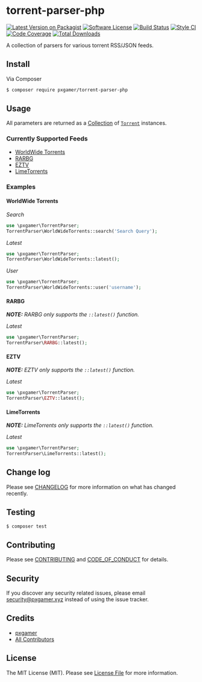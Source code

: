 # torrent-parser-php

[![Latest Version on Packagist][ico-version]][link-packagist]
[![Software License][ico-license]](LICENSE.md)
[![Build Status][ico-travis]][link-travis]
[![Style CI][ico-styleci]][link-styleci]
[![Code Coverage][ico-code-quality]][link-code-quality]
[![Total Downloads][ico-downloads]][link-downloads]

A collection of parsers for various torrent RSS/JSON feeds.

## Install

Via Composer

``` bash
$ composer require pxgamer/torrent-parser-php
```

## Usage

All parameters are returned as a [Collection](https://github.com/tightenco/collect) of [`Torrent`](src/Torrent.php) instances.

### Currently Supported Feeds

- [WorldWide Torrents](src/WorldWideTorrents.php)
- [RARBG](src/RARBG.php)
- [EZTV](src/EZTV.php)
- [LimeTorrents](src/LimeTorrents.php)

### Examples

#### WorldWide Torrents

_Search_
```php
use \pxgamer\TorrentParser;
TorrentParser\WorldWideTorrents::search('Search Query');
```

_Latest_
```php
use \pxgamer\TorrentParser;
TorrentParser\WorldWideTorrents::latest();
```

_User_
```php
use \pxgamer\TorrentParser;
TorrentParser\WorldWideTorrents::user('username');
```

#### RARBG

*__NOTE:__ RARBG only supports the `::latest()` function.*

_Latest_
```php
use \pxgamer\TorrentParser;
TorrentParser\RARBG::latest();
```

#### EZTV

*__NOTE:__ EZTV only supports the `::latest()` function.*

_Latest_
```php
use \pxgamer\TorrentParser;
TorrentParser\EZTV::latest();
```

#### LimeTorrents

*__NOTE:__ LimeTorrents only supports the `::latest()` function.*

_Latest_
```php
use \pxgamer\TorrentParser;
TorrentParser\LimeTorrents::latest();
```

## Change log

Please see [CHANGELOG](CHANGELOG.md) for more information on what has changed recently.

## Testing

``` bash
$ composer test
```

## Contributing

Please see [CONTRIBUTING](.github/CONTRIBUTING.md) and [CODE_OF_CONDUCT](.github/CODE_OF_CONDUCT.md) for details.

## Security

If you discover any security related issues, please email security@pxgamer.xyz instead of using the issue tracker.

## Credits

- [pxgamer][link-author]
- [All Contributors][link-contributors]

## License

The MIT License (MIT). Please see [License File](LICENSE.md) for more information.

[ico-version]: https://img.shields.io/packagist/v/pxgamer/torrent-parser-php.svg?style=flat-square
[ico-license]: https://img.shields.io/badge/license-MIT-brightgreen.svg?style=flat-square
[ico-travis]: https://img.shields.io/travis/pxgamer/torrent-parser-php/master.svg?style=flat-square
[ico-styleci]: https://styleci.io/repos/80509300/shield
[ico-code-quality]: https://img.shields.io/codecov/c/github/pxgamer/torrent-parser-php.svg?style=flat-square
[ico-downloads]: https://img.shields.io/packagist/dt/pxgamer/torrent-parser-php.svg?style=flat-square

[link-packagist]: https://packagist.org/packages/pxgamer/torrent-parser-php
[link-travis]: https://travis-ci.org/pxgamer/torrent-parser-php
[link-styleci]: https://styleci.io/repos/80509300
[link-code-quality]: https://codecov.io/gh/pxgamer/torrent-parser-php
[link-downloads]: https://packagist.org/packages/pxgamer/torrent-parser-php
[link-author]: https://github.com/pxgamer
[link-contributors]: ../../contributors

